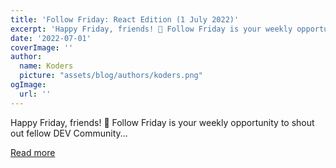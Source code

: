 ```yaml
---
title: 'Follow Friday: React Edition (1 July 2022)'
excerpt: 'Happy Friday, friends! 🎉 Follow Friday is your weekly opportunity to shout out fellow DEV Community...'
date: '2022-07-01'
coverImage: ''
author:
  name: Koders
  picture: "assets/blog/authors/koders.png"
ogImage:
  url: ''
---
```


Happy Friday, friends! 🎉 Follow Friday is your weekly opportunity to shout out fellow DEV Community...

[Read more](https://dev.to/devteam/follow-friday-react-edition-1-july-2022-2kpa)
